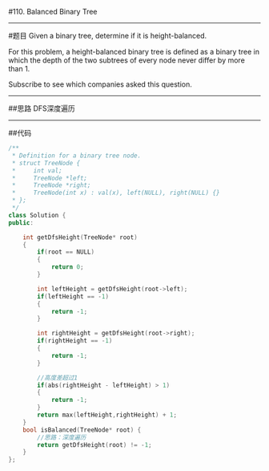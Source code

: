 #110. Balanced Binary Tree

------

#题目
Given a binary tree, determine if it is height-balanced.

For this problem, a height-balanced binary tree is defined as a binary tree in which the depth of the two subtrees of every node never differ by more than 1.

Subscribe to see which companies asked this question.

------

##思路
DFS深度遍历

------

##代码

```cpp
/**
 * Definition for a binary tree node.
 * struct TreeNode {
 *     int val;
 *     TreeNode *left;
 *     TreeNode *right;
 *     TreeNode(int x) : val(x), left(NULL), right(NULL) {}
 * };
 */
class Solution {
public:

    int getDfsHeight(TreeNode* root)
    {
        if(root == NULL)
        {
            return 0;
        }

        int leftHeight = getDfsHeight(root->left);
        if(leftHeight == -1)
        {
            return -1;
        }

        int rightHeight = getDfsHeight(root->right);
        if(rightHeight == -1)
        {
            return -1;
        }

        //高度差超过1
        if(abs(rightHeight - leftHeight) > 1)
        {
            return -1;
        }
        return max(leftHeight,rightHeight) + 1;
    }
    bool isBalanced(TreeNode* root) {
        //思路：深度遍历
        return getDfsHeight(root) != -1;
    }
};
```